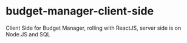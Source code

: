 # budget-manager-client-side
Client Side for Budget Manager, rolling with ReactJS, server side is on Node.JS and SQL
